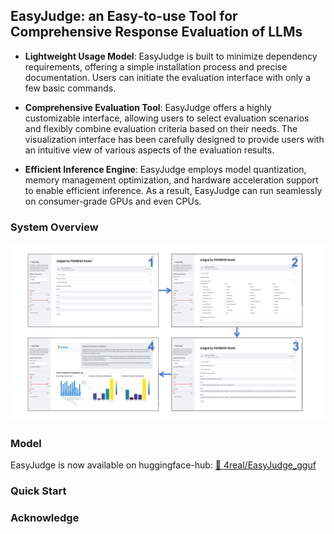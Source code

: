 ## EasyJudge: an Easy-to-use Tool for Comprehensive Response Evaluation of LLMs

- **Lightweight Usage Model**: EasyJudge is built to minimize dependency requirements, offering a simple installation process and precise documentation. Users can initiate the evaluation interface with only a few basic commands.

- **Comprehensive Evaluation Tool**: EasyJudge offers a highly customizable interface, allowing users to select evaluation scenarios and flexibly combine evaluation criteria based on their needs. The visualization interface has been carefully designed to provide users with an intuitive view of various aspects of the evaluation results.

- **Efficient Inference Engine**: EasyJudge employs model quantization, memory management optimization, and hardware acceleration support to enable efficient inference. As a result, EasyJudge can run seamlessly on consumer-grade GPUs and even CPUs.

### System Overview
![Example Image](picture/screenshot.png)

### Model

EasyJudge is now available on huggingface-hub:
[🤗 4real/EasyJudge_gguf](https://huggingface.co/4real/EasyJudge_gguf)

### Quick Start


### Acknowledge
